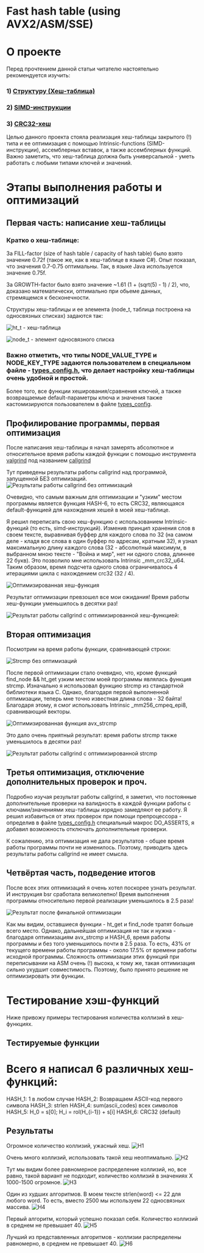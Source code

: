 # Fast hash table (using AVX2/ASM/SSE)

# О проекте

Перед прочтением данной статьи читателю настоятельно рекомендуется изучить:
### 1) [Структуру (Хеш-таблица)](https://en.wikipedia.org/wiki/Hash_table)
### 2) [SIMD-инструкции](https://ru.wikipedia.org/wiki/SIMD)
### 3) [CRC32-хеш](https://en.wikipedia.org/wiki/Cyclic_redundancy_check)

Целью данного проекта стояла реализация хеш-таблицы закрытого (!) типа и ее оптимизация с помощью Intrinsic-functions (SIMD-инструкции), ассемблерных вставок, а также ассемблерных функций. Важно заметить, что хеш-таблица должна быть универсальной - уметь работать с любыми типами ключей и значений. 

# Этапы выполнения работы и оптимизаций

##  Первая часть: написание хеш-таблицы

### Кратко о хеш-таблице:

За FILL-factor (size of hash table / capacity of hash table) было взято значение 0.72f (такое же, как в хеш-таблице в языке C#).
Опыт показал, что значения 0.7-0.75 оптимальны. Так, в языке Java используется значение 0.75f.

За GROWTH-factor было взято значение ~1.61 (1 + (sqrt(5) - 1) / 2), что, доказано математически, оптимально при обьеме данных, стремящемся к бесконечности.

Структуры хеш-таблицы и ее элемента (node_t, таблица построена на односвязных списках) задаются так:

![ht_t - хеш-таблица](img/ht_typedef.png)

![node_t - элемент односвязного списка](img/node_type.png)

### Важно отметить, что типы NODE_VALUE_TYPE и NODE_KEY_TYPE задаются пользователем в специальном файле - [types_config.h](src/asm_optimise/types_config.h), что делает настройку хеш-таблицы очень удобной и простой.
Более того, все функции хеширования/сравнения ключей, а также возвращаемые default-параметры ключа и значения также кастомизируются  пользователем в файле [types_config](src/asm_optimise/types_config.h).



## Профилирование программы, первая оптимизация

После написания хеш-таблицы я начал замерять абсолютное и относительное время работы каждой функции с помощью инструмента [valgrind](https://valgrind.org/) под названием [callgrind](https://valgrind.org/docs/manual/cl-manual.html) 

Тут приведены результаты работы callgrind над программой, запущенной БЕЗ оптимизаций.
![Результаты работы callgrind без оптимизаций](img/no_optimizations.png)

Очевидно, что самым важным для оптимизации и "узким" местом программы является функция HASH-6, то есть CRC32, являющаяся default-функцией для нахождения хешей в моей хеш-таблице. 

Я решил переписать свою хеш-функцию с использованием Intrinsic-функций (то есть, simd-инструкций). Изменив принцип хранения слов в своем тексте, выравнивая буффер для каждого слова по 32 (на самом деле - кладя все слова в один буффер по адресам, кратным 32), я узнал максимальную длину каждого слова (32 - абсолютный максимум, в выбранном мною тексте - "Война и мир", нет ни одного слова, длиннее 22 букв).
Это позволило мне использовать Intrinsic _mm_crc32_u64. Таким образом, время подсчета одного слова ограничивалось 4 итерациями цикла с нахождением crc32 (32 / 4). 

![Оптимизированная хеш-функция](img/optimized_hash.png)

Результат оптимизации превзошел все мои ожидания! Время работы хеш-функции уменьшилось в десятки раз!

![Результат работы callgrind с оптимизированной хеш-функцией](img/hash_optimized.png):

## Вторая оптимизация

Посмотрим на время работы функции, сравнивающей строки:

![Strcmp без оптимизаций](img/strcmp_no_optimize.png)

После первой оптимизации стало очевидно, что, кроме функций find_node && ht_get узким местом моей программы являлась функция strcmp.
Изначально я использовал функцию strcmp из стандартной библиотеки языка C. Однако, благодаря первой выполненной оптимизации, теперь мне точно известная длина слова - 32 байта! Благодаря этому, я смог использовать Intrinsic _mm256_cmpeq_epi8, сравнивающий векторы.

![Оптимизированная функция avx_strcmp](img/avx_strcmp.png)

Это дало очень приятный результат: время работы strcmp также уменьшилось в десятки раз!


![Результат работы callgrind с оптимизированной strcmp](img/callgrind_strcmp_optimized.png)

## Третья оптимизация, отключение дополнительных проверок и проч.

Подробно изучая результат работы callgrind, я заметил, что постоянные дополнительные проверки на валидность в каждой функции работы с ключами/значениями хеш-таблицы изрядно замедляют ее работу. Я решил избавиться от этих проверок при помощи препроцессора - определив в файле [types_config.h](src/asm_optimise/types_config.h) специальный макрос DO_ASSERTS, я добавил возможность отключать дополнительные проверки.

К сожалению, эта оптимизация не дала результатов - общее время работы программы почти не изменилось. Поэтому, приводить здесь результаты работы callgrind не имеет смысла. 

## Четвёртая часть, подведение итогов

После всех этих оптимизаций я очень хотел поскорее узнать результат. И инструкция bsr сработала великолепно! Время выполнения программы относительно первой реализации уменьшилось в 2.5 раза!

![Результат после финальной оптимизации](img/result.png)

Как мы видим, оставшиеся функции - ht_get и find_node тратят больше всего место. Однако, дальнейшая оптимизация не так и нужна - благодаря оптимизациям avx_strcmp и HASH_6, время работы программы и без того уменьшилось почти в 2.5 раза. То есть, 43% от текущего времени работы программы - около 17.5% от времени работы исходной программы. Сложность оптимизации этих функций при переписывании на ASM очень (!) высока, к тому же, такая оптимизация сильно ухудшит совместимость. 
Поэтому, было принято решение не оптимизировать эти функции. 

# Тестирование хэш-функций
Ниже привожу примеры тестирования количества коллизий в хеш-функциях.

## Тестируемые функции

# Всего я написал 6 различных хеш-функций:
HASH_1: 1 в любом случае
HASH_2: Возвращаем ASCII-код первого символа
HASH_3: strlen
HASH_4: sum(ascii_codes) всех символов
HASH_5: H_0 = s[0]; H_i = rol(H_{i-1}) + s[i]
HASH_6: CRC32 (default)

## Результаты

Огромное количество коллизий, ужасный хеш.
![H1](https://user-images.githubusercontent.com/26509840/162768440-144869f7-aadc-4a4e-949b-acfa8fb1b209.png)

Очень много коллизий, использовать такой хеш неоптимально.
![H2](https://user-images.githubusercontent.com/26509840/162768447-98192dba-4395-4743-9345-136898861e26.png)

Тут мы видим более равномерное распределение коллизий, но, все равно, такой вариант не подходит, количество коллизий в значениях X 1000-1500 огромное.
![H3](https://user-images.githubusercontent.com/26509840/162768451-f1271be9-a9da-4e1a-bba5-4c6ad664c6fe.png)

Один из худших алгоритмов. В моем тексте strlen(word) <= 22 для любого word. То есть, вместо 2500 мы используем 22 односвязных массива. 
![H4](https://user-images.githubusercontent.com/26509840/162768452-158e9da8-a071-4402-b791-b1b8900b2d65.png)

Первый алгоритм, который успешно показал себя. Количество коллизий в среднем не превышает 40.
![H5](https://user-images.githubusercontent.com/26509840/162768453-51ec6ef5-3046-42b1-8821-135560c6d652.png)

Лучший из представленных алгоритмов - коллизии распределены равномерно, в среднем не превышает 40.
![H6](https://user-images.githubusercontent.com/26509840/162768456-a7de5b66-d2c0-453c-a657-371fd43b1036.png)
